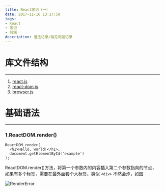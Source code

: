 ```yaml
---
title: React笔记（一）
date: 2017-11-16 13:17:58
tags:
- React 
- 笔记
- 前端
description: 语法记录/常见问题记录
---
```


# 库文件结构

---

1. [react.js](https://masterwusama.github.io/assets/demodata/react/react.js)  
2. [react-dom.js](https://masterwusama.github.io/assets/demodata/react/react-dom.js)
3. [browser.js](https://masterwusama.github.io/assets/demodata/react/browser.min.js)



# 基础语法

---

### 1.ReactDOM.render()

```react
ReactDOM.render(
  <h1>Hello, world!</h1>,
  document.getElementById('example')
);
```
ReactDOM.render()方法，将第一个参数内的内容插入第二个参数指向的节点，如果有多个标签，需要在最外面套个大标签，类似 `<div>`  不然会炸，如图

![RenderError](https://masterwusama.github.io/assets/images/demoimage/react/rendererror1.png)












